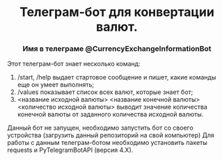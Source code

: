 <h1 align="center">Телеграм-бот для конвертации валют.</h1>
<h3 align="center">Имя в телеграме @CurrencyExchangeInformationBot</h3>

Этот телеграм-бот знает несколько команд:
1. /start, /help выдает стартовое сообщение и пишет, какие команды еще он умеет выполнять;
2. /values показывает список всех валют, которые знает бот;
3. <название исходной валюты> <название конечной валюты> <количество исходной валюты> выводит значение количества конечной валюты от заданного количества исходной валюты.

Данный бот не запущен, необходимо запустить бот со своего устройства (загрузить данный репозиторий на свой компьютер)
Для работы с данным телеграм-ботом необходимо установить пакеты requests и PyTelegramBotAPI (версия 4.X).
